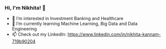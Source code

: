 ### Hi, I'm Nikhita! 👋

<!--
**NKannam000/NKannam000** is a ✨ _special_ ✨ repository because its `README.md` (this file) appears on your GitHub profile.

Here are some ideas to get you started:


-->

- 👀 I’m interested in Investment Banking and Healthcare
- 🌱 I’m currently learning Machine Learning, Big Data and Data Engineering
- 📫 Check out my LinkedIn: https://www.linkedin.com/in/nikhita-kannam-719b90204
